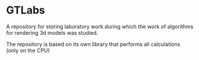 # GTLabs

A repository for storing laboratory work during which the work of algorithms for rendering 3d models was studied. 

The repository is based on its own library that performs all calculations (only on the CPU)
